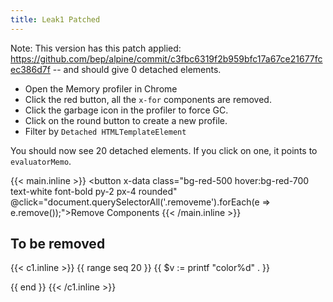 ```yaml
---
title: Leak1 Patched
---
```


Note: This version has this patch applied: https://github.com/bep/alpine/commit/c3fbc6319f2b959bfc17a67ce21677fcec386d7f -- and should give 0 detached elements.

* Open the Memory profiler in Chrome
* Click the red button, all the `x-for` components are removed.
* Click the garbage icon in the profiler to force GC.
* Click on the round button to create a new profile.
* Filter by `Detached HTMLTemplateElement`

You should now see 20 detached elements. If you click on one, it points to `evaluatorMemo`.

{{< main.inline >}}
 <button x-data class="bg-red-500 hover:bg-red-700 text-white font-bold py-2 px-4 rounded" @click="document.querySelectorAll('.removeme').forEach(e => e.remove());">Remove Components</button>
{{< /main.inline >}}

## To be removed

{{< c1.inline >}}
{{ range seq 20 }}
{{ $v := printf "color%d" . }}
<ul class="removeme" x-data="{ {{$v}}s: ['Red', 'Orange', 'Yellow'] }">
  <template x-for="{{$v}} in {{$v}}s">
    <li x-text="{{$v}}"></li>
  </template>
</ul>
{{ end }}
{{< /c1.inline >}}

